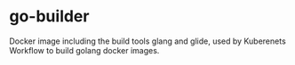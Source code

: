 # go-builder

Docker image including the build tools glang and glide, used by Kuberenets Workflow to build golang docker images.
